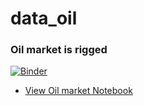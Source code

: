 # data_oil

### Oil market is rigged

[![Binder](http://mybinder.org/badge.svg)](http://mybinder.org:/repo/collabmarket/data_oil)

- [View Oil market Notebook](http://nbviewer.jupyter.org/github/collabmarket/data_oil/blob/master/index.ipynb)

